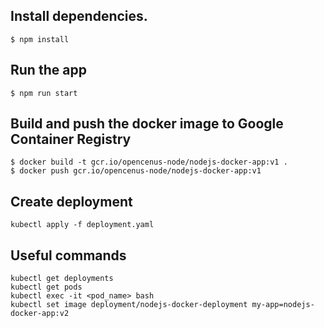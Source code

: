 ## Install dependencies.

```
$ npm install
```

## Run the app

```
$ npm run start
```

## Build and push the docker image to Google Container Registry

```
$ docker build -t gcr.io/opencenus-node/nodejs-docker-app:v1 .
$ docker push gcr.io/opencenus-node/nodejs-docker-app:v1
```

## Create deployment

```
kubectl apply -f deployment.yaml
```

## Useful commands

```
kubectl get deployments
kubectl get pods
kubectl exec -it <pod_name> bash
kubectl set image deployment/nodejs-docker-deployment my-app=nodejs-docker-app:v2
```
